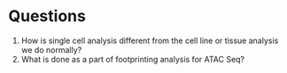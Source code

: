 # Questions

1. How is single cell analysis different from the cell line or tissue analysis we do normally?
2. What is done as a part of footprinting analysis for ATAC Seq?


